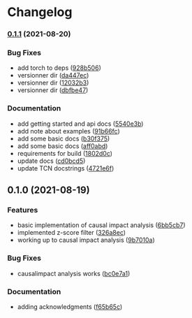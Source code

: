# Changelog

### [0.1.1](https://www.github.com/kjappelbaum/pyprocessta/compare/v0.1.0...v0.1.1) (2021-08-20)


### Bug Fixes

* add torch to deps ([928b506](https://www.github.com/kjappelbaum/pyprocessta/commit/928b506135d458caffc9f4bf3d58e49a26503bf1))
* versionner dir ([da447ec](https://www.github.com/kjappelbaum/pyprocessta/commit/da447ec3ac5d9d83a028be8b660ebdd5f62ab9f8))
* versionner dir ([12032b3](https://www.github.com/kjappelbaum/pyprocessta/commit/12032b356cdbeb4a35844327ffcb1d3337133a03))
* versionner dir ([dbfbe47](https://www.github.com/kjappelbaum/pyprocessta/commit/dbfbe47c0a5dce78b644f32145a554c9b985ad8c))


### Documentation

* add getting started and api docs ([5540e3b](https://www.github.com/kjappelbaum/pyprocessta/commit/5540e3b6b6fcf8af6663bcc4df83f279e04397ff))
* add note about examples ([91b66fc](https://www.github.com/kjappelbaum/pyprocessta/commit/91b66fcd9c913b1b0874c6c8987d9eeb9fa560c8))
* add some basic docs ([b30f375](https://www.github.com/kjappelbaum/pyprocessta/commit/b30f375ed240f3c207d9061ea9a3977fb4a7a636))
* add some basic docs ([aff0abd](https://www.github.com/kjappelbaum/pyprocessta/commit/aff0abda5b12043887084d432326b9af1d280b7e))
* requirements for build ([1802d0c](https://www.github.com/kjappelbaum/pyprocessta/commit/1802d0c095b676a68f98d5e231b896f88746eb27))
* update docs ([cd0bcd5](https://www.github.com/kjappelbaum/pyprocessta/commit/cd0bcd5496adf81e0dd20ee0829113cd0607bb04))
* update TCN docstrings ([4721e6f](https://www.github.com/kjappelbaum/pyprocessta/commit/4721e6f8fe817871efd15de3e6d6f4700aaa222f))

## 0.1.0 (2021-08-19)


### Features

* basic implementation of causal impact analysis ([6bb5cb7](https://www.github.com/kjappelbaum/pyprocessta/commit/6bb5cb7b0d2e2d61c97179e61beaf840335aec51))
* implemented z-score filter ([326a8ec](https://www.github.com/kjappelbaum/pyprocessta/commit/326a8ec7ccae6e58a155d4945b3c105c10f816db))
* working up to causal impact analysis ([9b7010a](https://www.github.com/kjappelbaum/pyprocessta/commit/9b7010a2b2cc4733ca5147f34a837a3de40ef3b3))


### Bug Fixes

* causalimpact analysis works ([bc0e7a1](https://www.github.com/kjappelbaum/pyprocessta/commit/bc0e7a1832c585c05fd29f7355abe0c4637c3b16))


### Documentation

* adding acknowledgments ([f65b65c](https://www.github.com/kjappelbaum/pyprocessta/commit/f65b65c0d1527ab6d34ec15b151a642c1c2c6987))
